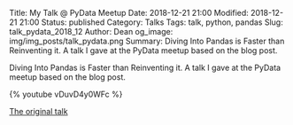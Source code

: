 Title: My Talk @ PyData Meetup
Date: 2018-12-21 21:00
Modified: 2018-12-21 21:00
Status: published
Category: Talks
Tags: talk, python, pandas
Slug: talk_pydata_2018_12
Author: Dean
og_image: img/img_posts/talk_pydata.png
Summary: Diving Into Pandas is Faster than Reinventing it. A talk I gave at the PyData meetup based on the blog post.

Diving Into Pandas is Faster than Reinventing it. A talk I gave at the PyData meetup based on the blog post.  


{% youtube vDuvD4y0WFc %}

[The original talk](/dont_reinvent_pandas)
